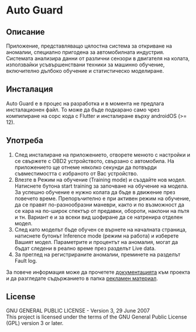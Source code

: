 # Auto Guard

## Описание
Приложение, представляващо цялостна система за откриване на аномалии, специално пригодена за автомобилната индустрия. Системата анализира данни от различни сензори в двигателя на колата, използвайки усъвършенствани техники за машинно обучение, включително дълбоко обучение и статистическо моделиране. 

## Инсталация
Auto Guard е в процес на разработка и в момента не предлага инсталационен файл. То може да бъде подкарано само чрез компилиране на сорс кода с Flutter и инсталиране върху androidOS (>= 12). 

## Употреба
1. След инсталиране на приложението, отворете менюто с настройки и се свържете с OBD2 устройството, свързано с автомобила. На приложението ще отнеме няколко секунди да потвърди съвместимостта с избраното от Вас устройство.
2. Влезте в Режим на обучение (Training mode) и създайте нов модел. Натиснете бутона start training за започване на обучение на модела. За успешно обучение е нужно колата да бъде в движение през повечето време. Препоръчително е при активен режим на обучение, да се правят по-разнообразни маневри, както и по възможност да се кара на по-широк спектър от предавки, обороти, наклони на пътя и тн. Вариант е и за всеки вид шофиране да се натренира отделен модел.
3. След като моделът бъде обучен се върнете на началната страница, натиснете бутонът Inference mode (режим на работа) и изберете Вашият модел. Параметрите и процентът на аномалия, могат да бъдат следени в реално време през разделът Live data.
4. За преглед на регистрираните аномалии, преминете на разделът Fault log.
  
За повече информация може да прочетете [документацията](Documentaciq1.docx) към проекта и да разгледате съдържанието в папка [рекламен материал](reklamen_material).

## License
GNU GENERAL PUBLIC LICENSE - Version 3, 29 June 2007  
This project is licensed under the terms of the GNU General Public License (GPL) version 3 or later.
